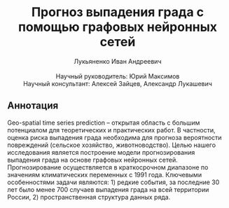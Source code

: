 <div align="center">
  <H1>
    Прогноз выпадения града с помощью графовых нейронных сетей
  </H1>
  Лукьяненко Иван Андреевич
</div><br>
<div align="center">
  Научный руководитель: Юрий Максимов <br>
  Научный консультант: Алексей Зайцев, Александр Лукашевич
</div>

## Аннотация
Geo-spatial time series prediction – открытая область с большим потенциалом для теоретических и практических работ. В частности, оценка риска выпадения града необходима для прогноза вероятности повреждений (сельское хозяйство, животноводство). Целью нашего исследования является построение модели прогнозирования выпадения града на основе графовых нейронных сетей. Прогнозирование осуществляется в краткосрочном диапазоне по значениям климатических переменных с 1991 года. Ключевыми особенностями задачи являются: 1) редкие события, за последние 30 лет было менее 700 случаев выпадения града на всей территории России, 2) пространственная структура данных ряда.
